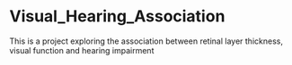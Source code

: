 # Visual_Hearing_Association
This is a project exploring the association between retinal layer thickness, visual function and hearing impairment
